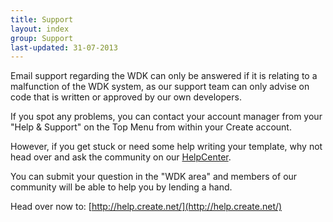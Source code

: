 ```yaml
---
title: Support
layout: index
group: Support
last-updated: 31-07-2013
---
```



Email support regarding the WDK can only be answered if it is relating to a malfunction of the WDK system, as our support team can only advise on code that is written or approved by our own developers.

If you spot any problems, you can contact your account manager from your "Help & Support" on the Top Menu from within your Create account.

However, if you get stuck or need some help writing your template, why not head over and ask the community on our [HelpCenter](http://help.create.net/).

You can submit your question in the "WDK area" and members of our community will be able to help you by lending a hand.

Head over now to: [http://help.create.net/](http://help.create.net/)